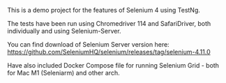 This is a demo project for the features of Selenium 4 using TestNg.

The tests have been run using Chromedriver 114 and SafariDriver, both individually and using Selenium-Server.

You can find download of Selenium Server version here: https://github.com/SeleniumHQ/selenium/releases/tag/selenium-4.11.0

Have also included Docker Compose file for running Selenium Grid - both for Mac M1 (Seleniarm) and other arch.
